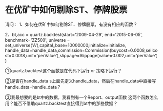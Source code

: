 # 在优矿中如何剔除ST、停牌股票

请问：
1、如何在优矿中如何剔除ST、停牌股票，有没有相应的函数？

2、bt,acc = quartz.backtest(start='2009-04-29', end='2015-06-05', benchmark='ZZ500', universe = set_universe('A'),capital_base=10000000,initialize=initialize,
                         handle_data=handle_data,commission=Commission(buycost=0.0008,sellcost=0.0018,unit='perValue'),slippage=Slippage(value=0.002,unit='perValue'))
                         
 ①quartz.backtest这个函数是在代码下运行 or 策略下运行？
 
 
 ②是否在handle_data s上面先定义handle_data，然后在handle_data中直接写handle_data=handle_data？  
 
 
 ③我最想要的是bt中的数据，我看到有一个Report、output函数 这两个函数怎么用？能否不借助quartz.backtest直接得到bt中的那些数据？
 